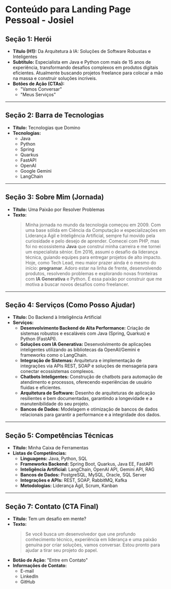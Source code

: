 # Conteúdo para Landing Page Pessoal - Josiel

## Seção 1: Herói

- **Título (H1):** Da Arquitetura à IA: Soluções de Software Robustas e Inteligentes
- **Subtítulo:** Especialista em Java e Python com mais de 15 anos de experiência, transformando desafios complexos em produtos digitais eficientes. Atualmente buscando projetos freelance para colocar a mão na massa e construir soluções incríveis.
- **Botões de Ação (CTAs):**
  - "Vamos Conversar"
  - "Meus Serviços"

---

## Seção 2: Barra de Tecnologias

- **Título:** Tecnologias que Domino
- **Tecnologias:**
  - Java
  - Python
  - Spring
  - Quarkus
  - FastAPI
  - OpenAI
  - Google Gemini
  - LangChain

---

## Seção 3: Sobre Mim (Jornada)

- **Título:** Uma Paixão por Resolver Problemas
- **Texto:**
  > Minha jornada no mundo da tecnologia começou em 2009. Com uma base sólida em Ciência da Computação и especializações em Liderança Ágil e Inteligência Artificial, sempre fui movido pela curiosidade e pelo desejo de aprender. Comecei com PHP, mas foi no ecossistema **Java** que construí minha carreira e me tornei um especialista sênior. Em 2016, assumi o desafio da liderança técnica, guiando equipes para entregar projetos de alto impacto. Hoje, como Tech Lead, meu maior prazer ainda é o mesmo do início: **programar**. Adoro estar na linha de frente, desenvolvendo produtos, resolvendo problemas e explorando novas fronteiras com **IA Generativa** e Python. É essa paixão por construir que me motiva a buscar novos desafios como freelancer.

---

## Seção 4: Serviços (Como Posso Ajudar)

- **Título:** Do Backend à Inteligência Artificial
- **Serviços:**
  - **Desenvolvimento Backend de Alta Performance:** Criação de sistemas robustos e escaláveis com Java (Spring, Quarkus) e Python (FastAPI).
  - **Soluções com IA Generativa:** Desenvolvimento de aplicações inteligentes utilizando as bibliotecas da OpenAI/Gemini e frameworks como o LangChain.
  - **Integração de Sistemas:** Arquitetura e implementação de integrações via APIs REST, SOAP e soluções de mensageria para conectar ecossistemas complexos.
  - **Chatbots Inteligentes:** Construção de chatbots para automação de atendimento e processos, oferecendo experiências de usuário fluidas e eficientes.
  - **Arquitetura de Software:** Desenho de arquiteturas de aplicação resilientes e bem documentadas, garantindo a longevidade e a manutenibilidade do seu projeto.
  - **Bancos de Dados:** Modelagem e otimização de bancos de dados relacionais para garantir a performance e a integridade dos dados.

---

## Seção 5: Competências Técnicas

- **Título:** Minha Caixa de Ferramentas
- **Listas de Competências:**
  - **Linguagens:** Java, Python, SQL
  - **Frameworks Backend:** Spring Boot, Quarkus, Java EE, FastAPI
  - **Inteligência Artificial:** LangChain, OpenAI API, Gemini API, RAG
  - **Bancos de Dados:** PostgreSQL, MySQL, Oracle, SQL Server
  - **Integrações e APIs:** REST, SOAP, RabbitMQ, Kafka
  - **Metodologias:** Liderança Ágil, Scrum, Kanban

---

## Seção 7: Contato (CTA Final)

- **Título:** Tem um desafio em mente?
- **Texto:**
  > Se você busca um desenvolvedor que une profundo conhecimento técnico, experiência em liderança e uma paixão genuína por criar soluções, vamos conversar. Estou pronto para ajudar a tirar seu projeto do papel.
- **Botão de Ação:** "Entre em Contato"
- **Informações de Contato:**
  - E-mail
  - LinkedIn
  - GitHub